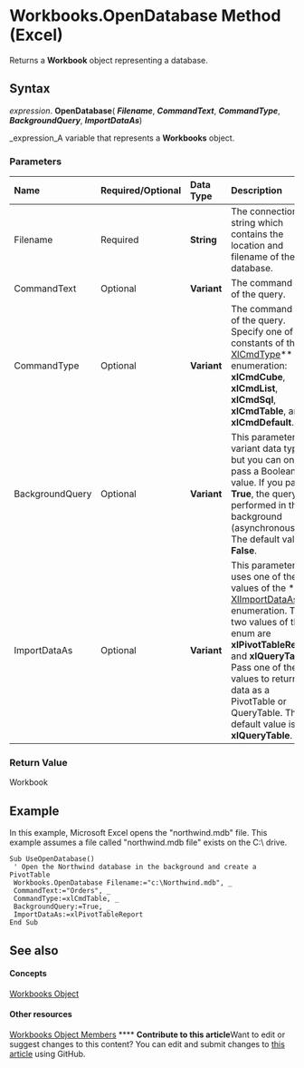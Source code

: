 
# Workbooks.OpenDatabase Method (Excel)

Returns a  **Workbook** object representing a database.


## Syntax

 _expression_. **OpenDatabase**( **_Filename_**,  **_CommandText_**,  **_CommandType_**,  **_BackgroundQuery_**,  **_ImportDataAs_**)

 _expression_A variable that represents a  **Workbooks** object.


### Parameters



|**Name**|**Required/Optional**|**Data Type**|**Description**|
|:-----|:-----|:-----|:-----|
|Filename|Required| **String**|The connection string which contains the location and filename of the database.|
|CommandText|Optional| **Variant**|The command text of the query.|
|CommandType|Optional| **Variant**|The command type of the query. Specify one of the constants of the  ** [XlCmdType](4339b577-c29c-3c78-8433-df56c35b6633.md)** enumeration: **xlCmdCube**,  **xlCmdList**,  **xlCmdSql**,  **xlCmdTable**, and  **xlCmdDefault**.|
|BackgroundQuery|Optional| **Variant**|This parameter is a variant data type but you can only pass a Boolean value. If you pass  **True**, the query is performed in the background (asynchronously). The default value is  **False**.|
|ImportDataAs|Optional| **Variant**|This parameter uses one of the values of the  ** [XlImportDataAs](a83e7308-1839-fa5a-8a71-89a46b982bbe.md)** enumeration. The two values of this enum are **xlPivotTableReport** and **xlQueryTable**. Pass one of these values to return the data as a PivotTable or QueryTable. The default value is  **xlQueryTable**.|

### Return Value

Workbook


## Example

In this example, Microsoft Excel opens the "northwind.mdb" file. This example assumes a file called "northwind.mdb file" exists on the C:\ drive.


```
Sub UseOpenDatabase() 
 ' Open the Northwind database in the background and create a PivotTable 
 Workbooks.OpenDatabase Filename:="c:\Northwind.mdb", _ 
 CommandText:="Orders", _ 
 CommandType:=xlCmdTable, _ 
 BackgroundQuery:=True, _ 
 ImportDataAs:=xlPivotTableReport 
End Sub
```


## See also


#### Concepts


 [Workbooks Object](f768da57-013a-e652-0f5d-60b03aa4240a.md)
#### Other resources


 [Workbooks Object Members](77e7bb0b-2491-d9ca-56f0-4cc77d146913.md)
****   **Contribute to this article**Want to edit or suggest changes to this content? You can edit and submit changes to  [this article](https://github.com/jhershey00/VBA_Excel_Test/OpenXMLCon/articles/09f38ddb-48f9-91af-4b0f-4087c9139ab9.md) using GitHub.

